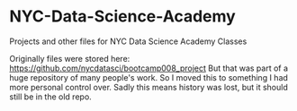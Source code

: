 # NYC-Data-Science-Academy
Projects and other files for NYC Data Science Academy Classes

Originally files were stored here: https://github.com/nycdatasci/bootcamp008_project
But that was part of a huge repository of many people's work. So I moved this to something I had more personal control over.
Sadly this means history was lost, but it should still be in the old repo.
